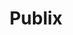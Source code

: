 ---
title: "Publix"
url: /fort-walton-beach/publix-miracle-strip-parkway-southeast/
shop: Supermarkt
---